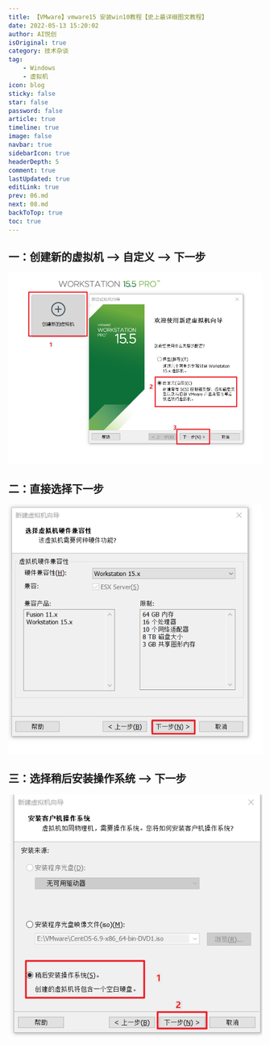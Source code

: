 ```yaml
---
title: 【VMware】vmware15 安装win10教程【史上最详细图文教程】
date: 2022-05-13 15:20:02
author: AI悦创
isOriginal: true
category: 技术杂谈
tag:
    - Windows
    - 虚拟机
icon: blog
sticky: false
star: false
password: false
article: true
timeline: true
image: false
navbar: true
sidebarIcon: true
headerDepth: 5
comment: true
lastUpdated: true
editLink: true
prev: 06.md
next: 08.md
backToTop: true
toc: true
---
```


## 一：创建新的虚拟机 --> 自定义 --> 下一步

![img](./07.assets/20200303115123329.png)

## 二：直接选择下一步

![img](./07.assets/20200303115218784.png)

## 三：选择稍后安装操作系统 --> 下一步

![img](./07.assets/20200303115259960.png)



